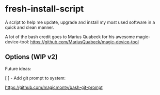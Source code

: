 # fresh-install-script
A script to help me update, upgrade and install my most used software in a quick and clean manner.

A lot of the bash credit goes to Marius Quabeck for his awesome magic-device-tool: https://github.com/MariusQuabeck/magic-device-tool

Options (WIP v2)
-------

Future ideas:

[ ] - Add git prompt to system:

https://github.com/magicmonty/bash-git-prompt
